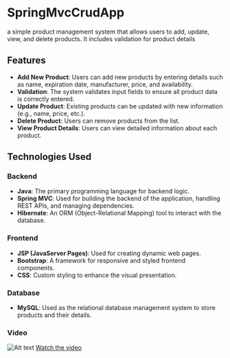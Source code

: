 # SpringMvcCrudApp
a simple product management system that allows users to add, update, view, and delete products. It includes validation for product details 
## Features

- **Add New Product**: Users can add new products by entering details such as name, expiration date, manufacturer, price, and availability.
- **Validation**: The system validates input fields to ensure all product data is correctly entered.
- **Update Product**: Existing products can be updated with new information (e.g., name, price, etc.).
- **Delete Product**: Users can remove products from the list.
- **View Product Details**: Users can view detailed information about each product.

## Technologies Used

### Backend

- **Java**: The primary programming language for backend logic.
- **Spring MVC**: Used for building the backend of the application, handling REST APIs, and managing dependencies.
- **Hibernate**: An ORM (Object-Relational Mapping) tool to interact with the database.

### Frontend

- **JSP (JavaServer Pages)**: Used for creating dynamic web pages.
- **Bootstrap**: A framework for responsive and styled frontend components.
- **CSS**: Custom styling to enhance the visual presentation.

### Database
- **MySQL**: Used as the relational database management system to store products and their details.

### Video
![Alt text](https://img.youtube.com/vi/VIDEO_ID/0.jpg)
[Watch the video](https://github.com/JihadWael099/SpringMvcCrudApp/blob/main/vedio.mp4)
